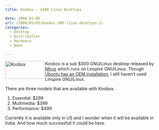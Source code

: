 ```yaml
---
title: Koobox – $300 Linux Desktops

date: 2006-01-05
url: /2006/01/05/koobox-300-linux-desktops-2/
categories:
  - Desktop
  - Distribution
  - Hardware
  - News

---
```

<img width="128" height="58" align="left" id="image100" alt="Koobox" src="http://www.fslog.com/wp-content/uploads/2006/01/koobox_logo.thumbnail.jpg" /><tag>Koobox</tag> is a sub $300 <tag>GNU/Linux</tag> desktop released by <tag>[Mirus][1]</tag> which runs on <tag>Linspire</tag> GNU/Linux. Though <tag>[Ubuntu][2][</tag> has an <tag>OEM installation][2]</tag>, I still haven&#8217;t used Linspire GNU/Linux.

There are three models that are available with Koobox.

  1. Essential: $299
  2. Multimedia: $399
  3. Performance: $499

Currently it is available only in US and I wonder when it will be available in India. And how much successfull it could be here.

 [1]: http://www.mirusinternational.com/
 [2]: http://www.fslog.com/2005/10/16/ubuntu-oem-installation/